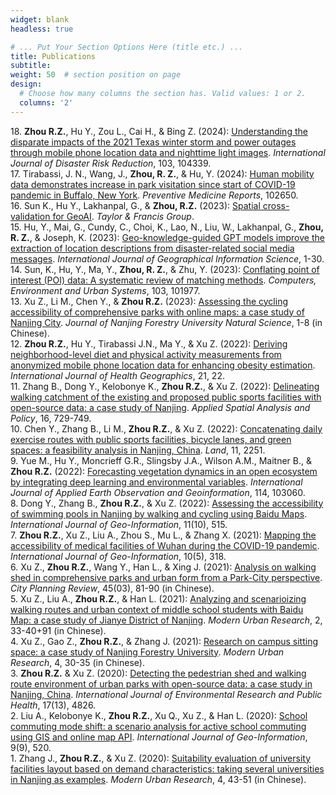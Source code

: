 ```yaml
---
widget: blank
headless: true

# ... Put Your Section Options Here (title etc.) ...
title: Publications
subtitle:
weight: 50  # section position on page
design:
  # Choose how many columns the section has. Valid values: 1 or 2.
  columns: '2'
---
```

18\. **Zhou R.Z.**, Hu Y., Zou L., Cai H., & Bing Z. (2024): [Understanding the disparate impacts of the 2021 Texas winter storm and power outages through mobile phone location data and nighttime light images](https://ryan-zhenqi-zhou.github.io/2024_IJDRR_TexasWinterStorm.pdf). *International Journal of Disaster Risk Reduction*, 103, 104339.\
17\. Tirabassi, J. N., Wang, J., **Zhou, R. Z.**, & Hu, Y. (2024): [Human mobility data demonstrates increase in park visitation since start of COVID-19 pandemic in Buffalo, New York](https://doi.org/10.1016/j.pmedr.2024.102650). *Preventive Medicine Reports*, 102650.\
16\. Sun K., Hu Y., Lakhanpal, G., & **Zhou, R.Z.** (2023): [Spatial cross-validation for GeoAI](https://www.acsu.buffalo.edu/~yhu42/papers/2023_GeoAIHandbook_SpatialCV.pdf). *Taylor & Francis Group*.\
15\. Hu, Y., Mai, G., Cundy, C., Choi, K., Lao, N., Liu, W., Lakhanpal, G., **Zhou, R. Z.**, & Joseph, K. (2023): [Geo-knowledge-guided GPT models improve the extraction of location descriptions from disaster-related social media messages](https://www.acsu.buffalo.edu/~yhu42/papers/2023_IJGIS_Geo-GPT.pdf). *International Journal of Geographical Information Science*, 1-30.\
14\. Sun, K., Hu, Y., Ma, Y., **Zhou, R. Z.**, & Zhu, Y. (2023): [Conflating point of interest (POI) data: A systematic review of matching methods](https://www.acsu.buffalo.edu/~yhu42/papers/2023_CEUS_POIConflation.pdf). *Computers, Environment and Urban Systems*, 103, 101977.\
13\. Xu Z., Li M., Chen Y., & **Zhou R.Z.** (2023): [Assessing the cycling accessibility of comprehensive parks with online maps: a case study of Nanjing City](https://ryan-zhenqi-zhou.github.io/njlyxb-1-8.pdf). *Journal of Nanjing Forestry University Natural Science*, 1-8 (in Chinese).\
12\. **Zhou R.Z.**, Hu Y., Tirabassi J.N., Ma Y., & Xu Z. (2022): [Deriving neighborhood-level diet and physical activity measurements from anonymized mobile phone location data for enhancing obesity estimation](https://ryan-zhenqi-zhou.github.io/s12942-022-00321-4.pdf). *International Journal of Health Geographics*, 21, 22.\
11\. Zhang B., Dong Y., Kelobonye K., **Zhou R.Z.**, & Xu Z. (2022): [Delineating walking catchment of the existing and proposed public sports facilities with open-source data: a case study of Nanjing](https://www.researchgate.net/publication/366671875_Delineating_Walking_Catchment_of_the_Existing_and_Proposed_Public_Sports_Facilities_with_Open-Source_Data_A_Case_Study_of_Nanjing). *Applied Spatial Analysis and Policy*, 16, 729-749.\
10\. Chen Y., Zhang B., Li M., **Zhou R.Z.**, & Xu Z. (2022): [Concatenating daily exercise routes with public sports facilities, bicycle lanes, and green spaces: a feasibility analysis in Nanjing, China](https://ryan-zhenqi-zhou.github.io/land-11-02251-v2.pdf). *Land*, 11, 2251.\
9\. Yue M., Hu Y., Moncrieff G.R., Slingsby J.A., Wilson A.M., Maitner B., & **Zhou R.Z.** (2022): [Forecasting vegetation dynamics in an open ecosystem by integrating deep learning and environmental variables](https://www.acsu.buffalo.edu/~yhu42/papers/2022_JAG_EcoForecasting.pdf). *International Journal of Applied Earth Observation and Geoinformation*, 114, 103060.\
8\. Dong Y., Zhang B., **Zhou R.Z.**, & Xu Z. (2022): [Assessing the accessibility of swimming pools in Nanjing by walking and cycling using Baidu Maps](https://ryan-zhenqi-zhou.github.io/ijgi-11-00515.pdf). *International Journal of Geo-Information*, 11(10), 515.\
7\. **Zhou R.Z.**, Xu Z., Liu A., Zhou S., Mu L., & Zhang X. (2021): [Mapping the accessibility of medical facilities of Wuhan during the COVID-19 pandemic](https://ryan-zhenqi-zhou.github.io/ijgi-10-00318.pdf). *International Journal of Geo-Information*, 10(5), 318.\
6\. Xu Z., **Zhou R.Z.**, Wang Y., Han L., & Xing J. (2021): [Analysis on walking shed in comprehensive parks and urban form from a Park-City perspective](https://ryan-zhenqi-zhou.github.io/cpr-1002-1329.pdf). *City Planning Review*, 45(03), 81-90 (in Chinese).\
5\. Xu Z., Liu A., **Zhou R.Z.**, & Han L. (2021): [Analyzing and scenarioizing walking routes and urban context of middle school students with Baidu Map: a case study of Jianye District of Nanjing](https://ryan-zhenqi-zhou.github.io/tx-0033-08.pdf). *Modern Urban Research*, 2, 33-40+91 (in Chinese).\
4\. Xu Z., Gao Z., **Zhou R.Z.**, & Zhang J. (2021): [Research on campus sitting space: a case study of Nanjing Forestry University](https://ryan-zhenqi-zhou.github.io/zx-0030-06.pdf). *Modern Urban Research*, 4, 30-35 (in Chinese).\
3\. **Zhou R.Z.** & Xu Z. (2020): [Detecting the pedestrian shed and walking route environment of urban parks with open-source data: a case study in Nanjing, China](https://ryan-zhenqi-zhou.github.io/ijerph-17-04826-v2.pdf). *International Journal of Environmental Research and Public Health*, 17(13), 4826.\
2\. Liu A., Kelobonye K., **Zhou R.Z.**, Xu Q., Xu Z., & Han L. (2020): [School commuting mode shift: a scenario analysis for active school commuting using GIS and online map API](https://ryan-zhenqi-zhou.github.io/ijgi-09-00520.pdf). *International Journal of Geo-Information*, 9(9), 520.\
1\. Zhang J., **Zhou R.Z.**, & Xu Z. (2020): [Suitability evaluation of university facilities layout based on demand characteristics: taking several universities in Nanjing as examples](https://ryan-zhenqi-zhou.github.io/ss-0043-09.pdf). *Modern Urban Research*, 4, 43-51 (in Chinese).

